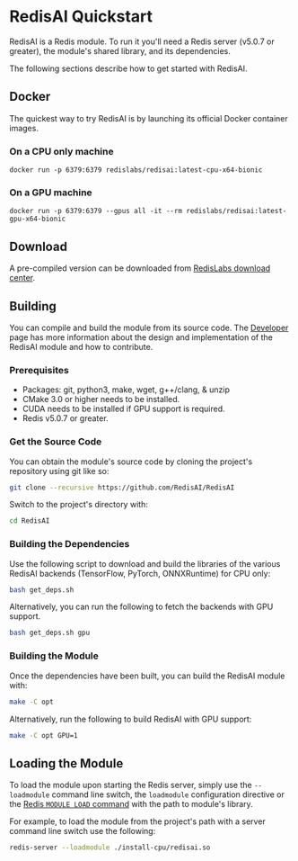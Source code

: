 # RedisAI Quickstart
RedisAI is a Redis module. To run it you'll need a Redis server (v5.0.7 or greater), the module's shared library, and its dependencies.

The following sections describe how to get started with RedisAI.

## Docker
The quickest way to try RedisAI is by launching its official Docker container images.

### On a CPU only machine
```
docker run -p 6379:6379 redislabs/redisai:latest-cpu-x64-bionic
```

### On a GPU machine

```
docker run -p 6379:6379 --gpus all -it --rm redislabs/redisai:latest-gpu-x64-bionic
```

## Download

A pre-compiled version can be downloaded from [RedisLabs download center](https://redislabs.com/download-center/modules/).

## Building
You can compile and build the module from its source code. The [Developer](developer.md) page has more information about the design and implementation of the RedisAI module and how to contribute.

### Prerequisites
* Packages: git, python3, make, wget, g++/clang, & unzip 
* CMake 3.0 or higher needs to be installed.
* CUDA needs to be installed if GPU support is required.
* Redis v5.0.7 or greater.

### Get the Source Code
You can obtain the module's source code by cloning the project's repository using git like so:

```sh
git clone --recursive https://github.com/RedisAI/RedisAI
```

Switch to the project's directory with:

```sh
cd RedisAI
```

### Building the Dependencies
Use the following script to download and build the libraries of the various RedisAI backends (TensorFlow, PyTorch, ONNXRuntime) for CPU only:

```sh
bash get_deps.sh
```

Alternatively, you can run the following to fetch the backends with GPU support.

```sh
bash get_deps.sh gpu
```

### Building the Module
Once the dependencies have been built, you can build the RedisAI module with:

```sh
make -C opt
```

Alternatively, run the following to build RedisAI with GPU support:

```sh
make -C opt GPU=1
```

## Loading the Module
To load the module upon starting the Redis server, simply use the `--loadmodule` command line switch, the `loadmodule` configuration directive or the [Redis `MODULE LOAD` command](https://redis.io/commands/module-load) with the path to module's library.

For example, to load the module from the project's path with a server command line switch use the following:

```sh
redis-server --loadmodule ./install-cpu/redisai.so
```
